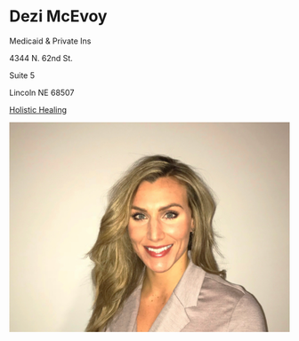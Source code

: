 # Dezi McEvoy

Medicaid & Private Ins

4344 N. 62nd St.

Suite 5

Lincoln NE 68507

[Holistic Healing](https://holistichealing-counseling.com/)

![picture](./markdown/resources/images/dMcevoy.jpeg)
